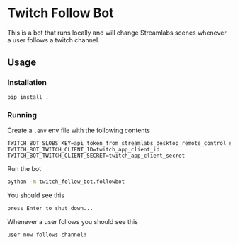 # Twitch Follow Bot

This is a bot that runs locally and will change Streamlabs scenes whenever a user follows a twitch channel.

## Usage

### Installation

    pip install .

### Running

Create a `.env` env file with the following contents

```
TWITCH_BOT_SLOBS_KEY=api_token_from_streamlabs_desktop_remote_control_settings
TWITCH_BOT_TWITCH_CLIENT_ID=twitch_app_client_id
TWITCH_BOT_TWITCH_CLIENT_SECRET=twitch_app_client_secret
```

Run the bot

```bash
python -m twitch_follow_bot.followbot
```

You should see this

```bash
press Enter to shut down...
```

Whenever a user follows you should see this

```bash
user now follows channel!
```